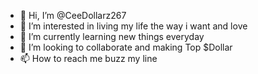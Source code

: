 - 👋 Hi, I’m @CeeDollarz267
- 👀 I’m interested in living my life the way i want and love
- 🌱 I’m currently learning new things everyday 
- 💞️ I’m looking to collaborate and making Top $Dollar
- 📫 How to reach me buzz my line 

<!---
CeeDollarz267/CeeDollarz267 is ✨ special ✨ repository because its `README.md` (this file) appears on your GitHub profile.
You can click the Preview link to take a look at your changes.
--->
